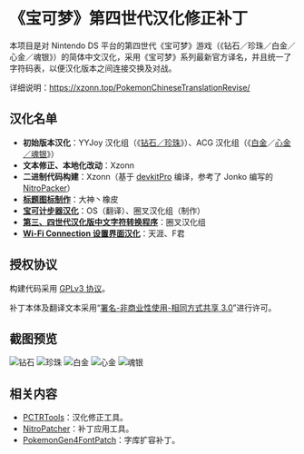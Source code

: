 # 《宝可梦》第四世代汉化修正补丁

本项目是对 Nintendo DS 平台的第四世代《宝可梦》游戏（《钻石／珍珠／白金／心金／魂银》）的简体中文汉化，采用《宝可梦》系列最新官方译名，并且统一了字符码表，以便汉化版本之间连接交换及对战。

详细说明：<https://xzonn.top/PokemonChineseTranslationRevise/>

## 汉化名单

- **初始版本汉化**：YYJoy 汉化组（《[钻石／珍珠](https://xzonn.top/PokemonChineseTranslationRevise/DP.html)》）、ACG 汉化组（《[白金](https://xzonn.top/PokemonChineseTranslationRevise/Pt.html)／[心金／魂银](https://xzonn.top/PokemonChineseTranslationRevise/HGSS.html)》）
- **文本修正、本地化改动**：Xzonn
- **二进制代码构建**：Xzonn（基于 [devkitPro](https://devkitpro.org/wiki/Getting_Started) 编译，参考了 Jonko 编写的 [NitroPacker](https://github.com/haroohie-club/NitroPacker)）
- **[标题图标制作](https://tieba.baidu.com/p/4518179164?see_lz=1)**：大神丶橡皮
- **[宝可计步器汉化](https://bbs.oldmantvg.net/thread-18167.htm)**：OS（翻译）、圈叉汉化组（制作）
- **[第三、四世代汉化版中文字符转换程序](https://bbs.oldmantvg.net/thread-44009.htm)**：圈叉汉化组
- **[Wi-Fi Connection 设置界面汉化](https://github.com/R-YaTian/DS-Internet-CHS)**：天涯、F君

## 授权协议

构建代码采用 [GPLv3 协议](LICENSE.txt)。

补丁本体及翻译文本采用“[署名-非商业性使用-相同方式共享 3.0](LICENSE.texts.txt)”进行许可。

## 截图预览

![钻石](https://xzonn.top/PokemonChineseTranslationRevise/assets/images/title-D.png)
![珍珠](https://xzonn.top/PokemonChineseTranslationRevise/assets/images/title-P.png)
![白金](https://xzonn.top/PokemonChineseTranslationRevise/assets/images/title-Pt.png)
![心金](https://xzonn.top/PokemonChineseTranslationRevise/assets/images/title-HG.png)
![魂银](https://xzonn.top/PokemonChineseTranslationRevise/assets/images/title-SS.png)

## 相关内容

- [PCTRTools](https://github.com/Xzonn/PCTRTools)：汉化修正工具。
- [NitroPatcher](https://github.com/Xzonn/NitroPatcher)：补丁应用工具。
- [PokemonGen4FontPatch](https://github.com/Xzonn/PokemonGen4FontPatch)：字库扩容补丁。
